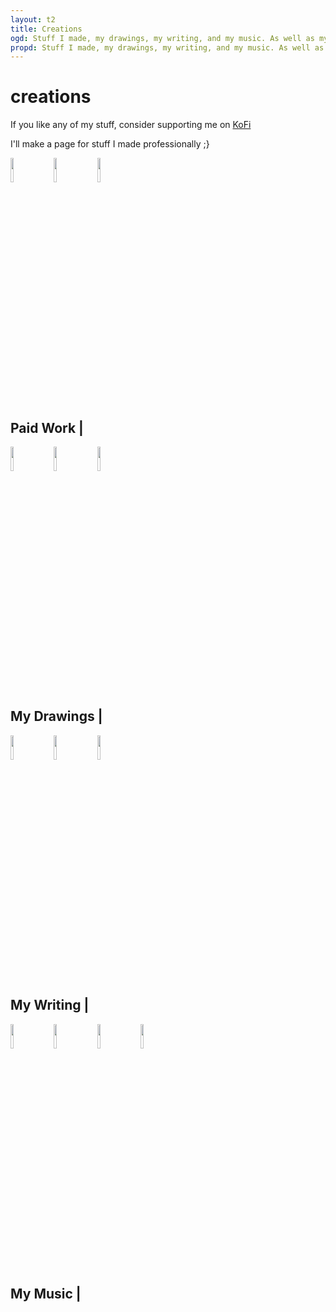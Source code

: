 ```yaml
---
layout: t2
title: Creations
ogd: Stuff I made, my drawings, my writing, and my music. As well as my paid work.
propd: Stuff I made, my drawings, my writing, and my music. As well as my paid work.
---
```


# creations

If you like any of my stuff, consider supporting me on [KoFi <i class="ph ph-link"></i>](https://ko-fi.com/mechagic)

I'll make a page for stuff I made professionally ;}

<img class="tilt" src="/_img/4kofi.webp" style="width:10%; margin-right:15px;">
<img class="tilt" src="/_img/4kofi.webp" style="width:10%; margin-right:15px;">
<img class="tilt" src="/_img/4kofi.webp" style="width:10%; margin-right:15px;">
<div class="bx3">
    <h2>Paid Work <i class="ph ph-money-wavy"></i> | <a style="color:var(--mn-fnt); text-decoration: overline underline;" href="paid_work"><i class="ph ph-link"></i></a></h2>
</div>

<img class="tilt" src="/_img/4ibispaintx.webp" style="width:10%; margin-right:15px;">
<img class="tilt" src="/_img/4ibispaintx.webp" style="width:10%; margin-right:15px;">
<img class="tilt" src="/_img/4ibispaintx.webp" style="width:10%; margin-right:15px;">
<div class="bx3">
    <h2>My Drawings <i class="ph ph-paint-brush"></i> | <a style="color:var(--mn-fnt); text-decoration: overline underline;" href="drawings"><i class="ph ph-link"></i></a></h2>
</div>

<img class="tilt" src="/_img/4stimuwrite.webp" style="width:10%; margin-right:15px;">
<img class="tilt" src="/_img/4stimuwrite.webp" style="width:10%; margin-right:15px;">
<img class="tilt" src="/_img/4stimuwrite.webp" style="width:10%; margin-right:15px;">
<div class="bx3">
    <h2>My Writing <i class="ph ph-pencil"></i> | <a style="color:var(--mn-fnt); text-decoration: overline underline;" href="writing"><i class="ph ph-link"></i></a></h2>
</div>

<img class="tilt" src="/_img/4beepbox.webp" style="width:10%; margin-right:15px;">
<img class="tilt" src="/_img/4beepbox.webp" style="width:10%; margin-right:15px;">
<img class="tilt" src="/_img/4beepbox.webp" style="width:10%; margin-right:15px;">
<img class="tilt" src="/_img/4beepbox.webp" style="width:10%; margin-right:15px;">
<div class="bx3">
    <h2>My Music <i class="ph ph-music-notes"></i> | <a style="color:var(--mn-fnt); text-decoration: overline underline;" href="music"><i class="ph ph-link"></i></a></h2>
</div>